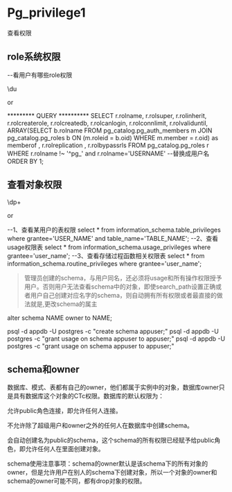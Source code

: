 # Pg_privilege1

查看权限

## role系统权限

--看用户有哪些role权限

\du

or

********* QUERY **********
SELECT r.rolname, r.rolsuper, r.rolinherit,
  r.rolcreaterole, r.rolcreatedb, r.rolcanlogin,
  r.rolconnlimit, r.rolvaliduntil,
  ARRAY(SELECT b.rolname
        FROM pg_catalog.pg_auth_members m
        JOIN pg_catalog.pg_roles b ON (m.roleid = b.oid)
        WHERE m.member = r.oid) as memberof
, r.rolreplication
, r.rolbypassrls
FROM pg_catalog.pg_roles r
WHERE r.rolname !~ '^pg_' and r.rolname='USERNAME' --替换成用户名
ORDER BY 1;

## 查看对象权限

\dp+

or

--1、查看某用户的表权限
select * from information_schema.table_privileges where grantee='USER_NAME' and table_name='TABLE_NAME';
--2、查看usage权限表
select * from information_schema.usage_privileges where grantee='user_name';
--3、查看存储过程函数相关权限表
select * from information_schema.routine_privileges where grantee='user_name';


> 管理员创建的schema，与用户同名，还必须将usage和所有操作权限授予用户。否则用户无法查看schema中的对象，即使search_path设置正确或者用户自己创建对应名字的schema，则自动拥有所有权限或者最直接的做法就是,更改schema的属主

alter schema NAME owner to NAME;

psql -d appdb -U postgres -c "create schema appuser;"
psql -d appdb -U postgres -c "grant usage on schema appuser to appuser;"
psql -d appdb -U postgres -c "grant usage on schema appuser to appuser;"

<!--
with pr as
(SELECT n.nspname as "Schema",
  c.relname as "Name",
  CASE c.relkind WHEN 'r' THEN 'table' WHEN 'v' THEN 'view' WHEN 'm' THEN 'materialized view' WHEN 'S' THEN 'sequence' WHEN 'f' THEN 'foreign table' WHEN 'P' THEN 'partitioned table' END as "Type",
  pg_catalog.array_to_string(c.relacl, E'\n') AS "Access privileges",
  pg_catalog.array_to_string(ARRAY(
    SELECT attname || E':\n  ' || pg_catalog.array_to_string(attacl, E'\n  ')
    FROM pg_catalog.pg_attribute a
    WHERE attrelid = c.oid AND NOT attisdropped AND attacl IS NOT NULL
  ), E'\n') AS "Column privileges",
  pg_catalog.array_to_string(ARRAY(
    SELECT polname
    || CASE WHEN polcmd != '*' THEN
           E' (' || polcmd || E'):'
       ELSE E':'
       END
    || CASE WHEN polqual IS NOT NULL THEN
           E'\n  (u): ' || pg_catalog.pg_get_expr(polqual, polrelid)
       ELSE E''
       END
    || CASE WHEN polwithcheck IS NOT NULL THEN
           E'\n  (c): ' || pg_catalog.pg_get_expr(polwithcheck, polrelid)
       ELSE E''
       END    || CASE WHEN polroles <> '{0}' THEN
           E'\n  to: ' || pg_catalog.array_to_string(
               ARRAY(
                   SELECT rolname
                   FROM pg_catalog.pg_roles
                   WHERE oid = ANY (polroles)
                   ORDER BY 1
               ), E', ')
       ELSE E''
       END
    FROM pg_catalog.pg_policy pol
    WHERE polrelid = c.oid), E'\n')
    AS "Policies"
FROM pg_catalog.pg_class c
     LEFT JOIN pg_catalog.pg_namespace n ON n.oid = c.relnamespace
WHERE c.relkind IN ('r', 'v', 'm', 'S', 'f', 'P')
  AND n.nspname !~ '^pg_' AND pg_catalog.pg_table_is_visible(c.oid)
ORDER BY 1, 2
) select * from pr where "Access privileges" like '%修改成要查询的用户名注意大小写%';

-->

## schema和owner

数据库、模式、表都有自己的owner，他们都属于实例中的对象，数据库owner只是具有数据库这个对象的CTc权限。数据库的默认权限为：

允许public角色连接，即允许任何人连接。

不允许除了超级用户和owner之外的任何人在数据库中创建schema。

会自动创建名为public的schema，这个schema的所有权限已经赋予给public角色，即允许任何人在里面创建对象。

schema使用注意事项：schema的owner默认是该schema下的所有对象的owner，但是允许用户在别人的schema下创建对象，所以一个对象的owner和schema的owner可能不同，都有drop对象的权限。